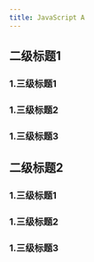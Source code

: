 ```yaml
---
title: JavaScript A
---
```


## 二级标题1

### 1.三级标题1

### 1.三级标题2

### 1.三级标题3

## 二级标题2

### 1.三级标题1

### 1.三级标题2

### 1.三级标题3